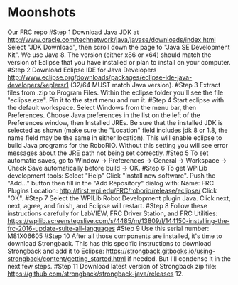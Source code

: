# Moonshots
Our FRC repo
#Step 1
Download Java JDK at http://www.oracle.com/technetwork/java/javase/downloads/index.html Select "JDK Download", then scroll down the page to "Java SE Development Kit". We use Java 8.  The version (either x86 or x64) should match the version of Eclipse that you have installed or plan to install on your computer.
#Step 2
Download Eclipse IDE for Java Developers http://www.eclipse.org/downloads/packages/eclipse-ide-java-developers/keplersr1 (32/64 MUST match Java version).
#Step 3
Extract files from .zip to Program Files. Within the eclipse folder you'll see the file "eclipse.exe". Pin it to the start menu and run it.
#Step 4
Start eclipse with the default workspace. Select Windows from the menu bar, then Preferences. Choose Java preferences in the list on the left of the Preferences window, then Installed JREs. Be sure that the installed JDK is selected as shown  (make sure the "Location" field includes jdk 8 or 1.8, the name field may be the same in either location). This will enable eclipse to build Java programs for the RoboRIO. Without this setting you will see error messages about the JRE path not being set correctly.
#Step 5
To set automatic saves, go to Window -> Preferences -> General -> Workspace -> Check Save automatically before build -> OK.
#Step 6
To get WPILib development tools: 
Select "Help"
Click "Install new software".
Push the "Add..." button then fill in the "Add Repository" dialog with:
Name: FRC Plugins
Location: http://first.wpi.edu/FRC/roborio/release/eclipse/
Click "OK".
#Step 7
Select the WPILib Robot Development plugin Java. Click next, next, agree, and finish, and Eclipse will restart.
#Step 8
Follow these instructions carefully for LabVIEW, FRC Driver Station, and FRC Utilities: https://wpilib.screenstepslive.com/s/4485/m/13809/l/144150-installing-the-frc-2016-update-suite-all-languages
#Step 9 
Use this serial number: M81X06605 
#Step 10
After all those components are installed, it's time to download Strongback. This has this specific instructions to download Strongback and add it to Eclipse: https://strongback.gitbooks.io/using-strongback/content/getting_started.html if needed. But I'll condense it in the next few steps.
#Step 11
Download latest version of Strongback zip file: https://github.com/strongback/strongback-java/releases
12. 
